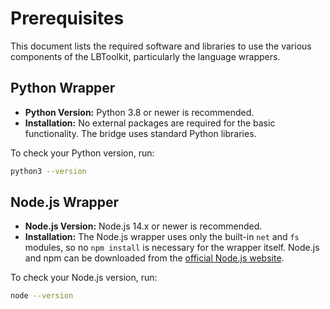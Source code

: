 # Prerequisites

This document lists the required software and libraries to use the various components of the LBToolkit, particularly the language wrappers.

## Python Wrapper

-   **Python Version:** Python 3.8 or newer is recommended.
-   **Installation:** No external packages are required for the basic functionality. The bridge uses standard Python libraries.

To check your Python version, run:
```bash
python3 --version
```

## Node.js Wrapper

-   **Node.js Version:** Node.js 14.x or newer is recommended.
-   **Installation:** The Node.js wrapper uses only the built-in `net` and `fs` modules, so no `npm install` is necessary for the wrapper itself. Node.js and npm can be downloaded from the [official Node.js website](https://nodejs.org/).

To check your Node.js version, run:
```bash
node --version
```

